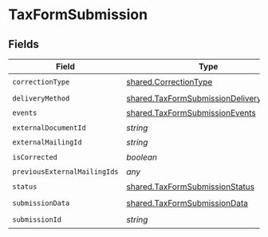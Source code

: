 # TaxFormSubmission


## Fields

| Field                                                                                                   | Type                                                                                                    | Required                                                                                                | Description                                                                                             |
| ------------------------------------------------------------------------------------------------------- | ------------------------------------------------------------------------------------------------------- | ------------------------------------------------------------------------------------------------------- | ------------------------------------------------------------------------------------------------------- |
| `correctionType`                                                                                        | [shared.CorrectionType](../../../sdk/models/shared/correctiontype.md)                                   | :heavy_check_mark:                                                                                      | N/A                                                                                                     |
| `deliveryMethod`                                                                                        | [shared.TaxFormSubmissionDeliveryMethod](../../../sdk/models/shared/taxformsubmissiondeliverymethod.md) | :heavy_check_mark:                                                                                      | N/A                                                                                                     |
| `events`                                                                                                | [shared.TaxFormSubmissionEvents](../../../sdk/models/shared/taxformsubmissionevents.md)                 | :heavy_minus_sign:                                                                                      | N/A                                                                                                     |
| `externalDocumentId`                                                                                    | *string*                                                                                                | :heavy_check_mark:                                                                                      | N/A                                                                                                     |
| `externalMailingId`                                                                                     | *string*                                                                                                | :heavy_minus_sign:                                                                                      | N/A                                                                                                     |
| `isCorrected`                                                                                           | *boolean*                                                                                               | :heavy_check_mark:                                                                                      | N/A                                                                                                     |
| `previousExternalMailingIds`                                                                            | *any*                                                                                                   | :heavy_minus_sign:                                                                                      | N/A                                                                                                     |
| `status`                                                                                                | [shared.TaxFormSubmissionStatus](../../../sdk/models/shared/taxformsubmissionstatus.md)                 | :heavy_check_mark:                                                                                      | N/A                                                                                                     |
| `submissionData`                                                                                        | [shared.TaxFormSubmissionData](../../../sdk/models/shared/taxformsubmissiondata.md)                     | :heavy_check_mark:                                                                                      | N/A                                                                                                     |
| `submissionId`                                                                                          | *string*                                                                                                | :heavy_check_mark:                                                                                      | N/A                                                                                                     |